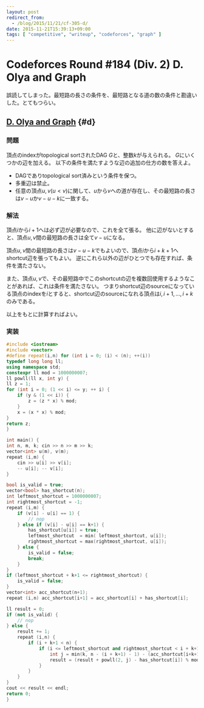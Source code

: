 ```yaml
---
layout: post
redirect_from:
  - /blog/2015/11/21/cf-305-d/
date: 2015-11-21T15:39:13+09:00
tags: [ "competitive", "writeup", "codeforces", "graph" ]
---
```


# Codeforces Round #184 (Div. 2) D. Olya and Graph

誤読してしまった。最短路の長さの条件を、最短路となる道の数の条件と勘違いした。とてもつらい。

<!-- more -->

## [D. Olya and Graph](http://codeforces.com/contest/305/problem/D) {#d}

### 問題

頂点のindexがtopological sortされたDAG $G$と、整数$k$が与えられる。
$G$にいくつかの辺を加える。
以下の条件を満たすような辺の追加の仕方の数を答えよ。

-   DAGでありtopological sort済みという条件を保つ。
-   多重辺は禁止。
-   任意の頂点$u, v$($u \lt v$)に関して、$u$から$v$への道が存在し、その最短路の長さは$v - u$か$v - u - k$に一致する。

### 解法

頂点$i$から$i+1$へは必ず辺が必要なので、これを全て張る。
他に辺がないとすると、頂点$u,v$間の最短路の長さは全て$v - u$になる。

頂点$u,v$間の最短路の長さは$v - u - k$でもよいので、頂点$i$から$i+k+1$へshortcut辺を張ってもよい。
逆にこれら以外の辺がひとつでも存在すれば、条件を満たさない。

また、頂点$u,v$で、その最短路中でこのshortcutの辺を複数回使用するようなことがあれば、これは条件を満たさない。
つまりshortcut辺のsourceになっている頂点のindexを$i$とすると、shortcut辺のsourceになれる頂点は$i, i+1, \dots, i+k$のみである。

以上をもとに計算すればよい。

### 実装

``` c++
#include <iostream>
#include <vector>
#define repeat(i,n) for (int i = 0; (i) < (n); ++(i))
typedef long long ll;
using namespace std;
constexpr ll mod = 1000000007;
ll powll(ll x, int y) {
ll z = 1;
for (int i = 0; (1 << i) <= y; ++ i) {
    if (y & (1 << i)) {
        z = (z * x) % mod;
    }
    x = (x * x) % mod;
}
return z;
}

int main() {
int n, m, k; cin >> n >> m >> k;
vector<int> u(m), v(m);
repeat (i,m) {
    cin >> u[i] >> v[i];
    -- u[i]; -- v[i];
}

bool is_valid = true;
vector<bool> has_shortcut(n);
int leftmost_shortcut = 1000000007;
int rightmost_shortcut = -1;
repeat (i,m) {
    if (v[i] - u[i] == 1) {
        // nop
    } else if (v[i] - u[i] == k+1) {
        has_shortcut[u[i]] = true;
        leftmost_shortcut  = min( leftmost_shortcut, u[i]);
        rightmost_shortcut = max(rightmost_shortcut, u[i]);
    } else {
        is_valid = false;
        break;
    }
}
if (leftmost_shortcut + k+1 <= rightmost_shortcut) {
    is_valid = false;
}
vector<int> acc_shortcut(n+1);
repeat (i,n) acc_shortcut[i+1] = acc_shortcut[i] + has_shortcut[i];

ll result = 0;
if (not is_valid) {
    // nop
} else {
    result += 1;
    repeat (i,n) {
        if (i + k+1 < n) {
            if (i <= leftmost_shortcut and rightmost_shortcut < i + k+1) {
                int j = min(k, n - (i + k+1) - 1) - (acc_shortcut[i+k+1] - acc_shortcut[i+1]);
                result = (result + powll(2, j) - has_shortcut[i]) % mod;
            }
        }
    }
}
cout << result << endl;
return 0;
}
```
